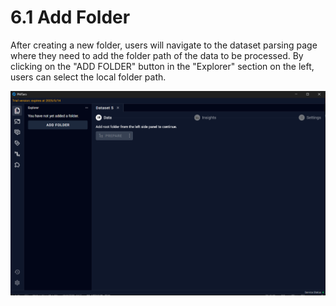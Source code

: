 # 6.1 Add Folder

After creating a new folder, users will navigate to the dataset parsing page where they need to add the folder path of the data to be processed. By clicking on the "ADD FOLDER" button in the "Explorer" section on the left, users can select the local folder path.

![Image_46](../../images/image_46.png)

